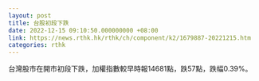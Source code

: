 ```yaml
---
layout: post
title: 台股初段下跌
date: 2022-12-15 09:10:50.000000000 +08:00
link: https://news.rthk.hk/rthk/ch/component/k2/1679887-20221215.htm
categories: rthk
---
```


台灣股市在開市初段下跌，加權指數較早時報14681點，跌57點，跌幅0.39%。
